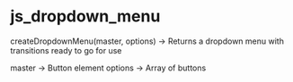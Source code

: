 # js_dropdown_menu

createDropdownMenu(master, options) -> Returns a dropdown menu with transitions ready to go for use

master -> Button element
options -> Array of buttons
